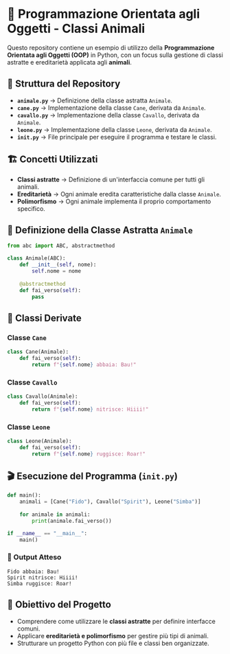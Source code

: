 # 🐍 Programmazione Orientata agli Oggetti - Classi Animali

Questo repository contiene un esempio di utilizzo della **Programmazione Orientata agli Oggetti (OOP)** in Python, con un focus sulla gestione di classi astratte e ereditarietà applicata agli **animali**.

## 📂 Struttura del Repository

- **`animale.py`** → Definizione della classe astratta `Animale`.
- **`cane.py`** → Implementazione della classe `Cane`, derivata da `Animale`.
- **`cavallo.py`** → Implementazione della classe `Cavallo`, derivata da `Animale`.
- **`leone.py`** → Implementazione della classe `Leone`, derivata da `Animale`.
- **`init.py`** → File principale per eseguire il programma e testare le classi.

## 🏗️ Concetti Utilizzati

- **Classi astratte** → Definizione di un'interfaccia comune per tutti gli animali.
- **Ereditarietà** → Ogni animale eredita caratteristiche dalla classe `Animale`.
- **Polimorfismo** → Ogni animale implementa il proprio comportamento specifico.

## 🔹 Definizione della Classe Astratta `Animale`

```python
from abc import ABC, abstractmethod

class Animale(ABC):
    def __init__(self, nome):
        self.nome = nome
    
    @abstractmethod
    def fai_verso(self):
        pass
```

## 🦁 Classi Derivate

### **Classe `Cane`**
```python
class Cane(Animale):
    def fai_verso(self):
        return f"{self.nome} abbaia: Bau!"
```

### **Classe `Cavallo`**
```python
class Cavallo(Animale):
    def fai_verso(self):
        return f"{self.nome} nitrisce: Hiiii!"
```

### **Classe `Leone`**
```python
class Leone(Animale):
    def fai_verso(self):
        return f"{self.nome} ruggisce: Roar!"
```

## 🎬 Esecuzione del Programma (`init.py`)

```python
def main():
    animali = [Cane("Fido"), Cavallo("Spirit"), Leone("Simba")]
    
    for animale in animali:
        print(animale.fai_verso())

if __name__ == "__main__":
    main()
```

### 📌 Output Atteso
```
Fido abbaia: Bau!
Spirit nitrisce: Hiiii!
Simba ruggisce: Roar!
```

## 🎯 Obiettivo del Progetto

- Comprendere come utilizzare le **classi astratte** per definire interfacce comuni.
- Applicare **ereditarietà e polimorfismo** per gestire più tipi di animali.
- Strutturare un progetto Python con più file e classi ben organizzate.

